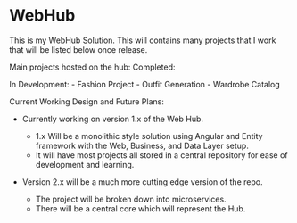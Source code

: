 # WebHub


This is my WebHub Solution. This will contains many projects that I work that will be listed below once release.

Main projects hosted on the hub:
  Completed:
  
  In Development:
    - Fashion Project
       - Outfit Generation
       - Wardrobe Catalog

Current Working Design and Future Plans:

 - Currently working on version 1.x of the Web Hub.
    - 1.x Will be a monolithic style solution using Angular and Entity framework with the Web, Business, and Data Layer setup. 
    - It will have most projects all stored in a central repository for ease of development and learning.
    
 - Version 2.x will be a much more cutting edge version of the repo.
    - The project will be broken down into microservices.
    - There will be a central core which will represent the Hub.
